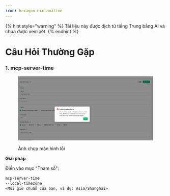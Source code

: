 ```yaml
---
icon: hexagon-exclamation
---
```


{% hint style="warning" %}
Tài liệu này được dịch từ tiếng Trung bằng AI và chưa được xem xét.
{% endhint %}

# Câu Hỏi Thường Gặp

### 1. mcp-server-time

<figure><img src="../../.gitbook/assets/telegram-cloud-photo-size-5-6068931438453048569-y.jpg" alt=""><figcaption><p>Ảnh chụp màn hình lỗi</p></figcaption></figure>

**Giải pháp**  

Điền vào mục "Tham số":

```
mcp-server-time
--local-timezone
<Múi giờ chuẩn của bạn, ví dụ: Asia/Shanghai>
```